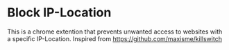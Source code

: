 # Block IP-Location

This is a chrome extention that prevents unwanted access to websites with a specific IP-Location.
Inspired from https://github.com/maxisme/killswitch
